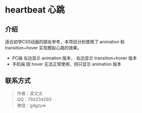 # heartbeat 心跳

## 介绍

适合初学CSS动画的朋友参考，本项目分别使用了 animation 和 transition+hover 实现模拟心跳的效果。

- PC端 左边显示 animation 版本， 右边显示 transition+hover 版本
- 手机端 因 hover 无法正常使用，则只显示 animation 版本

## 联系方式

> 作者：梁又文  
> QQ：794234293  
> 微信：gdgzyw